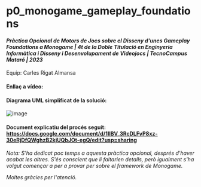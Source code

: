 # p0_monogame_gameplay_foundations
#### _Pràctica Opcional de Motors de Jocs sobre el Disseny d'unes Gameplay Foundations a Monogame | 4t de la Doble Titulació en Enginyeria Informàtica i Disseny i Desenvolupament de Videojocs | TecnoCampus Mataró | 2023_

Equip: Carles Rigat Almansa

#### Enllaç a vídeo: 
#### Diagrama UML simplificat de la solució: 
![image](https://user-images.githubusercontent.com/60795194/226261082-e70d2021-1ca0-412e-b8d2-c246aff83546.png)

#### Document explicatiu del procés seguit: https://docs.google.com/document/d/1IIBV_3RcDLFvP8xz-30eRjDfQWghzB2kjUQbJOt-egQ/edit?usp=sharing

_Nota: S'ha dedicat poc temps a aquesta pràctica opcional, després d'haver acabat les altres. S'és conscient que li faltarien detalls, però igualment s'ha volgut començar a per a provar per sobre el framework de Monogame._

_Moltes gràcies per l'atenció._
